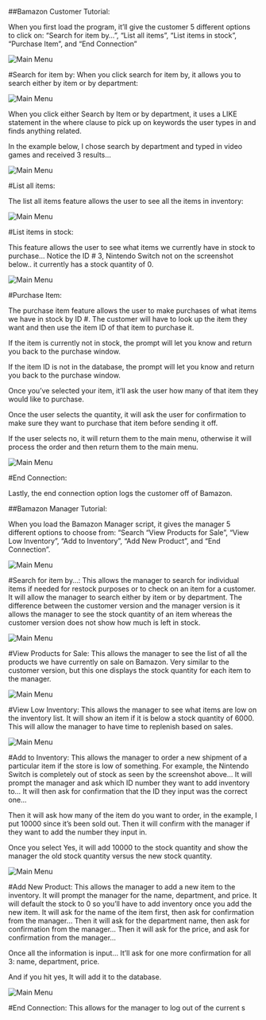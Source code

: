##Bamazon Customer Tutorial:


When you first load the program, it’ll give the customer 5 different options to click on: “Search for item by…”, “List all items”, “List items in stock”, “Purchase Item”, and “End Connection”

![Main Menu](./screenshots/customer1.png?raw=true "Customer1")

#Search for item by:
When you click search for item by, it allows you to search either by item or by department:

![Main Menu](./screenshots/customer2.png?raw=true "Customer2")
 
When you click either Search by Item or by department, it uses a LIKE statement in the where clause to pick up on keywords the user types in and finds anything related.

In the example below, I chose search by department and typed in video games and received 3 results…

![Main Menu](./screenshots/customer3.png?raw=true "Customer3")


#List all items:

The list all items feature allows the user to see all the items in inventory: 

 
![Main Menu](./screenshots/customer4.png?raw=true "Customer4")


#List items in stock: 

This feature allows the user to see what items we currently have in stock to purchase…
Notice the ID # 3, Nintendo Switch not on the screenshot below.. it currently has a stock quantity of 0.

![Main Menu](./screenshots/customer5.png?raw=true "Customer5")

#Purchase Item:

The purchase item feature allows the user to make purchases of what items we have in stock by ID #. The customer will have to look up the item they want and then use the item ID of that item to purchase it.

If the item is currently not in stock, the prompt will let you know and return you back to the purchase window.

If the item ID is not in the database, the prompt will let you know and return you back to the purchase window.

Once you’ve selected your item, it’ll ask the user how many of that item they would like to purchase.

Once the user selects the quantity, it will ask the user for confirmation to make sure they want to purchase that item before sending it off.

If the user selects no, it will return them to the main menu, otherwise it will process the order and then return them to the main menu.

![Main Menu](./screenshots/customer6.png?raw=true "Customer6")

#End Connection:

Lastly, the end connection option logs the customer off of Bamazon.










##Bamazon Manager Tutorial:

When you load the Bamazon Manager script, it gives the manager 5 different options to choose from: “Search “View Products for Sale”, “View Low Inventory”, “Add to Inventory”, “Add New Product”, and “End Connection”.

![Main Menu](./screenshots/manager1.png?raw=true "manager1")

#Search for item by…: 
This allows the manager to search for individual items if needed for restock purposes or to check on an item for a customer. It will allow the manager to search either by item or by department. The difference between the customer version and the manager version is it allows the manager to see the stock quantity of an item whereas the customer version does not show how much is left in stock.
 
![Main Menu](./screenshots/manager2.png?raw=true "manager2")

#View Products for Sale:
This allows the manager to see the list of all the products we have currently on sale on Bamazon. Very similar to the customer version, but this one displays the stock quantity for each item to the manager.

![Main Menu](./screenshots/manager3.png?raw=true "manager3")

#View Low Inventory:
This allows the manager to see what items are low on the inventory list. It will show an item if it is below a stock quantity of 6000. This will allow the manager to have time to replenish based on sales.

![Main Menu](./screenshots/manager4.png?raw=true "manager4")

#Add to Inventory: 
This allows the manager to order a new shipment of a particular item if the store is low of something. For example, the Nintendo Switch is completely out of stock as seen by the screenshot above…
It will prompt the manager and ask which ID number they want to add inventory to…
It will then ask for confirmation that the ID they input was the correct one…

Then it will ask how many of the item do you want to order, in the example, I put 10000 since it’s been sold out.
Then it will confirm with the manager if they want to add the number they input in.

Once you select Yes, it will add 10000 to the stock quantity and show the manager the old stock quantity versus the new stock quantity.

![Main Menu](./screenshots/manager5.png?raw=true "manager5") 

#Add New Product: 
This allows the manager to add a new item to the inventory. It will prompt the manager for the name, department, and price. It will default the stock to 0 so you’ll have to add inventory once you add the new item.
It will ask for the name of the item first, then ask for confirmation from the manager…
Then it will ask for the department name, then ask for confirmation from the manager…
Then it will ask for the price, and ask for confirmation from the manager…

Once all the information is input… It’ll ask for one more confirmation for all 3: name, department, price.

And if you hit yes, It will add it to the database.

![Main Menu](./screenshots/manager6.png?raw=true "manager6") 

#End Connection: 
This allows for the manager to log out of the current s

